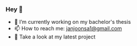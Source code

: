 ### Hey 👋

- 🔭 I’m currently working on my bachelor's thesis
- 📫 How to reach me: janjoonsa1@gmail.com
- 👀 Take a look at my latest project


